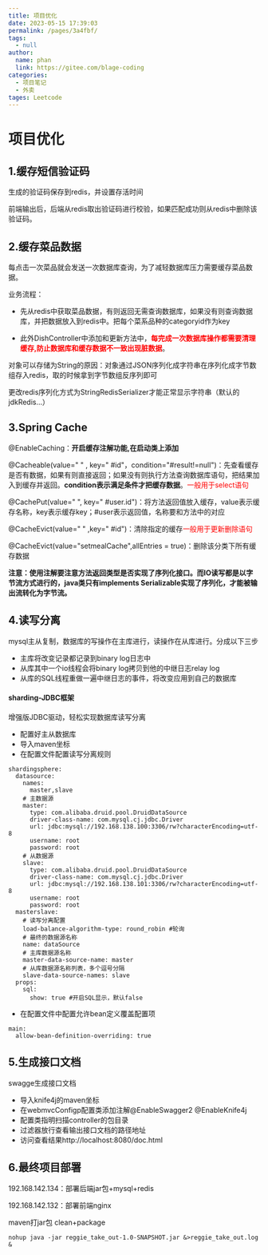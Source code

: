 ```yaml
---
title: 项目优化
date: 2023-05-15 17:39:03
permalink: /pages/3a4fbf/
tags: 
  - null
author: 
  name: phan
  link: https://gitee.com/blage-coding
categories: 
  - 项目笔记
  - 外卖
tages: Leetcode
---
```

# 项目优化

## 1.缓存短信验证码

生成的验证码保存到redis，并设置存活时间

前端输出后，后端从redis取出验证码进行校验，如果匹配成功则从redis中删除该验证码。

## 2.缓存菜品数据

每点击一次菜品就会发送一次数据库查询，为了减轻数据库压力需要缓存菜品数据。

业务流程：

- 先从redis中获取菜品数据，有则返回无需查询数据库，如果没有则查询数据库，并把数据放入到redis中。把每个菜系品种的categoryid作为key

- 此外DishController中添加和更新方法中，<font color="red">**每完成一次数据库操作都需要清理缓存,防止数据库和缓存数据不一致出现脏数据**</font>。

对象可以存储为String的原因：对象通过JSON序列化成字符串在序列化成字节数组存入redis，取的时候拿到字节数组反序列即可

更改redis序列化方式为StringRedisSerializer才能正常显示字符串（默认的jdkRedis...）

## 3.Spring Cache

@EnableCaching：**开启缓存注解功能,在启动类上添加**

@Cacheable(value=" " , key=" #id"，condition="#result!=null")：先查看缓存是否有数据，如果有则直接返回；如果没有则执行方法查询数据库语句，把结果加入到缓存并返回。**condition表示满足条件才把缓存数据**。<font color="red">一般用于select语句</font>

@CachePut(value=" ",  key=" #user.id")：将方法返回值放入缓存，value表示缓存名称，key表示缓存key；#user表示返回值，名称要和方法中的对应

@CacheEvict(value=" "  ,key=" #id")：清除指定的缓存<font color="red">一般用于更新删除语句</font>

@CacheEvict(value="setmealCache",allEntries = true)：删除该分类下所有缓存数据

**注意：使用注解要注意方法返回类型是否实现了序列化接口。而IO读写都是以字节流方式进行的，java类只有implements Serializable实现了序列化，才能被输出流转化为字节流。**

## 4.读写分离

mysql主从复制，数据库的写操作在主库进行，读操作在从库进行。分成以下三步

- 主库将改变记录都记录到binary log日志中
- 从库其中一个io线程会将binary log拷贝到他的中继日志relay log
- 从库的SQL线程重做一遍中继日志的事件，将改变应用到自己的数据库

#### sharding-JDBC框架

增强版JDBC驱动，轻松实现数据库读写分离

- 配置好主从数据库
- 导入maven坐标
- 在配置文件配置读写分离规则

```
shardingsphere:
  datasource:
    names:
      master,slave
    # 主数据源
    master:
      type: com.alibaba.druid.pool.DruidDataSource
      driver-class-name: com.mysql.cj.jdbc.Driver
      url: jdbc:mysql://192.168.138.100:3306/rw?characterEncoding=utf-8
      username: root
      password: root
    # 从数据源
    slave:
      type: com.alibaba.druid.pool.DruidDataSource
      driver-class-name: com.mysql.cj.jdbc.Driver
      url: jdbc:mysql://192.168.138.101:3306/rw?characterEncoding=utf-8
      username: root
      password: root
  masterslave:
    # 读写分离配置
    load-balance-algorithm-type: round_robin #轮询
    # 最终的数据源名称
    name: dataSource
    # 主库数据源名称
    master-data-source-name: master
    # 从库数据源名称列表，多个逗号分隔
    slave-data-source-names: slave
  props:
    sql:
      show: true #开启SQL显示，默认false
```

- 在配置文件中配置允许bean定义覆盖配置项

```
main:
  allow-bean-definition-overriding: true
```

## 5.生成接口文档

swagge生成接口文档

- 导入knife4j的maven坐标
- 在webmvcConfigp配置类添加注解@EnableSwagger2 @EnableKnife4j
- 配置类指明扫描controller的包目录
- 过滤器放行查看输出接口文档的路径地址
- 访问查看结果http://localhost:8080/doc.html

## 6.最终项目部署

192.168.142.134：部署后端jar包+mysql+redis

192.168.142.132：部署前端nginx

maven打jar包 clean+package

```
nohup java -jar reggie_take_out-1.0-SNAPSHOT.jar &>reggie_take_out.log &
```

